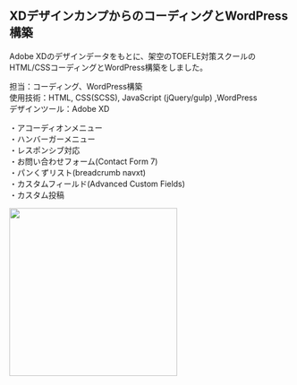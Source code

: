 ## XDデザインカンプからのコーディングとWordPress構築  
Adobe XDのデザインデータをもとに、架空のTOEFLE対策スクールのHTML/CSSコーディングとWordPress構築をしました。
  
担当：コーディング、WordPress構築  
使用技術：HTML, CSS(SCSS), JavaScript (jQuery/gulp) ,WordPress  
デザインツール：Adobe XD  
  
・アコーディオンメニュー  
・ハンバーガーメニュー    
・レスポンシブ対応    
・お問い合わせフォーム(Contact Form 7)   
・パンくずリスト(breadcrumb navxt)    
・カスタムフィールド(Advanced Custom Fields)  
・カスタム投稿
  
 <img src="https://user-images.githubusercontent.com/73923419/165198355-84d86b40-5bdc-46ba-a7f8-63e44cab9442.png" width="300px">
